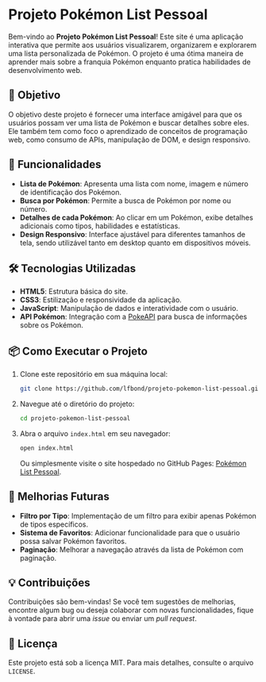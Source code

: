 # Projeto Pokémon List Pessoal

Bem-vindo ao **Projeto Pokémon List Pessoal**! Este site é uma aplicação interativa que permite aos usuários visualizarem, organizarem e explorarem uma lista personalizada de Pokémon. O projeto é uma ótima maneira de aprender mais sobre a franquia Pokémon enquanto pratica habilidades de desenvolvimento web.

## 🎯 Objetivo

O objetivo deste projeto é fornecer uma interface amigável para que os usuários possam ver uma lista de Pokémon e buscar detalhes sobre eles. Ele também tem como foco o aprendizado de conceitos de programação web, como consumo de APIs, manipulação de DOM, e design responsivo.

## 🚀 Funcionalidades

- **Lista de Pokémon**: Apresenta uma lista com nome, imagem e número de identificação dos Pokémon.
- **Busca por Pokémon**: Permite a busca de Pokémon por nome ou número.
- **Detalhes de cada Pokémon**: Ao clicar em um Pokémon, exibe detalhes adicionais como tipos, habilidades e estatísticas.
- **Design Responsivo**: Interface ajustável para diferentes tamanhos de tela, sendo utilizável tanto em desktop quanto em dispositivos móveis.

## 🛠️ Tecnologias Utilizadas

- **HTML5**: Estrutura básica do site.
- **CSS3**: Estilização e responsividade da aplicação.
- **JavaScript**: Manipulação de dados e interatividade com o usuário.
- **API Pokémon**: Integração com a [PokeAPI](https://pokeapi.co/) para busca de informações sobre os Pokémon.

## 📦 Como Executar o Projeto

1. Clone este repositório em sua máquina local:
    ```bash
    git clone https://github.com/lfbond/projeto-pokemon-list-pessoal.git
    ```

2. Navegue até o diretório do projeto:
    ```bash
    cd projeto-pokemon-list-pessoal
    ```

3. Abra o arquivo `index.html` em seu navegador:
    ```bash
    open index.html
    ```
    Ou simplesmente visite o site hospedado no GitHub Pages: [Pokémon List Pessoal](https://lfbond.github.io/projeto-pokemon-list-pessoal/).

## 🎨 Melhorias Futuras

- **Filtro por Tipo**: Implementação de um filtro para exibir apenas Pokémon de tipos específicos.
- **Sistema de Favoritos**: Adicionar funcionalidade para que o usuário possa salvar Pokémon favoritos.
- **Paginação**: Melhorar a navegação através da lista de Pokémon com paginação.

## 💡 Contribuições

Contribuições são bem-vindas! Se você tem sugestões de melhorias, encontre algum bug ou deseja colaborar com novas funcionalidades, fique à vontade para abrir uma _issue_ ou enviar um _pull request_.

## 📄 Licença

Este projeto está sob a licença MIT. Para mais detalhes, consulte o arquivo `LICENSE`.
